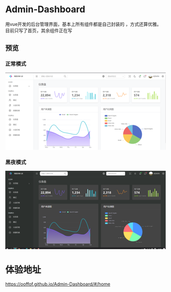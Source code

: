 # Admin-Dashboard
用vue开发的后台管理界面，基本上所有组件都是自己封装的 ，方式还算优雅。目前只写了首页，其余组件正在写
## 预览
### 正常模式
![img.png](src/docs/img.png)

### 黑夜模式
![img.png](src/docs/img_dark.png)
# 体验地址
https://ooffof.github.io/Admin-Dashboard/#/home
